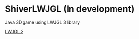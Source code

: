 # ShiverLWJGL (In development)
Java 3D game using LWJGL 3 library


[LWJGL 3](https://www.lwjgl.org/)
